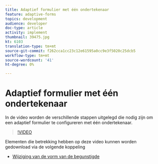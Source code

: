 ```yaml
---
title: Adaptief formulier met één ondertekenaar
feature: adaptive-forms
topics: development
audience: developer
doc-type: article
activity: implement
thumbnail: 39475.jpg
kt: 6103
translation-type: tm+mt
source-git-commit: f262cca1cc23c12e61595a0cc9e3f5020c25dcb5
workflow-type: tm+mt
source-wordcount: '41'
ht-degree: 0%

---
```


# Adaptief formulier met één ondertekenaar


In de video worden de verschillende stappen uitgelegd die nodig zijn om een adaptief formulier te configureren met één ondertekenaar.

>[!VIDEO](https://video.tv.adobe.com/v/39475/?quality=9&learn=on)

Elementen die betrekking hebben op deze video kunnen worden gedownload via de volgende koppeling

* [Wijziging van de vorm van de begunstigde  ](assets/change-of-beneficiary-form.zip)
